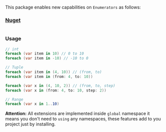 





This package enables new capabilities on `Enumerators` as follows:

### [Nuget]()

```

```

### Usage

```cs
// int
foreach (var item in 10) // 0 to 10
foreach (var item in -10) // -10 to 0

// Tuple
foreach (var item in (4, 10)) // (from, to)
foreach (var item in (from: 4, to: 10))

foreach (var x in (4, 10, 2)) // (from, to, step)
foreach (var x in (from: 4, to: 10, step: 2))

// Range
foreach (var x in 1..10)
```

**Attention:** All extensions are implemented inside `global` namespace it means you don't need to `using` any namespaces, these features add to you project just by installing.
